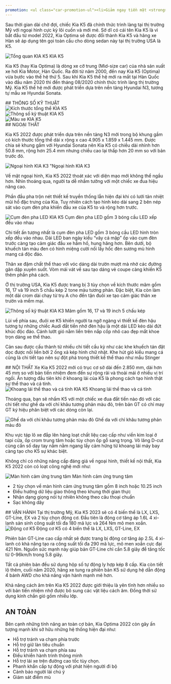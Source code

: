 ```yaml
---
promotion: <ul class="car-promotion-ul"><li>Giảm ngay tiền mặt <strong>81 Triệu</strong></li><li>Ưu đãi&nbsp;<strong>giảm giá trực tiếp</strong>&nbsp;khi khách hàng liên hệ qua&nbsp;<strong><span>HOTLINE</span></strong></li><li>Tặng kèm 3 món<strong>&nbsp;phụ kiện</strong>&nbsp;chính hãng (<strong>Thảm chân, dù che mưa</strong>)</li><li>Tặng&nbsp;<strong>1/2</strong> bình nhiên liệu khi giao xe</li><li>Bảo hành<strong>&nbsp;03 năm</strong>&nbsp;hoặc&nbsp;<strong>100000km</strong></li><li>Hỗ trợ mua xe với lãi suất thấp,thủ tục nhanh chóng, xét duyệt nhanh</li><li>Lái thử xe tận nhà miễn phí, giao xe tận nhà</li></ul>
---
```


Sau thời gian dài chờ đợi, chiếc Kia K5 đã chính thức trình làng tại thị trường Mỹ với ngoại hình cực kỳ lôi cuốn và mới mẻ. Sở dĩ có cái tên Kia K5 là vì bắt đầu từ model 2022, Kia Optima sẽ được đổi thành Kia K5 và hãng xe Hàn sẽ áp dụng tên gọi toàn cầu cho dòng sedan này tại thị trường USA là K5.

<div class="post-img-wrapper">
<Image src="https://res.cloudinary.com/dfhheac8o/image/upload/v1695082653/KIA/KIA%20Car/kia-k5_o9djln.jpg" alt="Tổng quan KIA K5" fill={true} />
<span class="post-img-title">KIA K5</span>
</div>

Kia K5 (hay Kia Optima) là dòng xe cỡ trung (Mid-size car) của nhà sản xuất xe hơi Kia Motor, Hàn Quốc. Ra đời từ năm 2000, đến nay Kia K5 (Optima) vừa bước vào thế hệ thứ 5. Sau khi Kia K5 thế hệ mới ra mắt tại Hàn Quốc vào đầu năm 2020 thì đến tháng 08/2020 chính thức trình làng thị trường Mỹ. Kia K5 thế hệ mới được phát triển dựa trên nền tảng Hyundai N3, tương tự mẫu xe Hyundai Sonata.

<section id="thongso">
## THÔNG SỐ KỸ THUẬT

<div class="post-img-wrapper" style={{aspectRatio:3.615}}>
<Image src="https://res.cloudinary.com/dfhheac8o/image/upload/v1695082654/KIA/KIA%20Car/kich-thuoc-kia-k5_qg9rjy.jpg" alt="Kích thước tổng thể KIA K5" fill={true} />
</div>

<div class="post-img-wrapper" style={{aspectRatio:0.68}}>
<Image src="https://res.cloudinary.com/dfhheac8o/image/upload/v1695082654/KIA/KIA%20Car/thong-so-ky-thuat-kia-k5_sq24go.jpg" alt="Thông số kỹ thuật KIA K5" fill={true} />
</div>

<div class="post-img-wrapper-no-margin" style={{aspectRatio:1.771}}>
<Image src="https://res.cloudinary.com/dfhheac8o/image/upload/v1695082653/KIA/KIA%20Car/mau-xe-kia-k5_fofduq.jpg" alt="Màu xe KIA K5" fill={true} />
</div>

</section>

<section id="ngoaithat">
## NGOẠI THẤT

Kia K5 2022 được phát triển dựa trên nền tảng N3 mới trong bộ khung gầm có kích thước tổng thể dài x rộng x cao 4.905 x 1.859 x 1.445 mm. Được chia sẻ khung gầm với Hyundai Sonata nên Kia K5 có chiều dài nhỉnh hơn 50.8 mm, rộng hơn 25.4 mm nhưng chiều cao lại thấp hơn 20 mm so với bản trước đó.

<div class="post-img-wrapper" style={{aspectRatio:1.58}}>
<Image src="https://res.cloudinary.com/dfhheac8o/image/upload/v1695082653/KIA/KIA%20Car/ngoai-that-kia-k5_j25yzq.jpg" alt="Ngoại hình KIA K3" fill={true} />
<span class="post-img-title">"Ngoại hình KIA K3</span>
</div>

Về mặt ngoại hình, Kia K5 2022 thoát xác với diện mạo mới không thể ngầu hơn. Nhìn thoáng qua, người ta dễ nhầm tưởng với một chiếc xe đua hiệu năng cao.

Phần đầu pha trộn nét thiết kế truyền thống lẫn hiện đại khi có lưới tản nhiệt mũi hổ đặc trưng của Kia. Tuy nhiên cách tạo hình kéo dài sang 2 bên nép sát vào cụm đèn pha khiến đầu xe của K5 to và rộng hơn trước.

<div class="post-img-wrapper" style={{aspectRatio:1.59}}>
<Image src="https://res.cloudinary.com/dfhheac8o/image/upload/v1695082653/KIA/KIA%20Car/cum-den-pha-led-kia-k5_e8wclt.jpg" alt="Cụm đèn pha LED KIA K5" fill={true} />
<span class="post-img-title">Cụm đèn pha LED gồm 3 bóng cầu LED xếp đều vào nhau</span>
</div>

Chi tiết ấn tượng nhất là cụm đèn pha LED gồm 3 bóng cầu LED hình tròn xếp đều vào nhau. Dải LED ban ngày kiểu “vây cá mập” ốp vào cụm đèn trước càng tạo cảm giác đầu xe hầm hố, hung hăng hơn. Bên dưới, bộ khuếch tán màu đen có hình miệng cười nối lấy hốc đèn sương mù hình mang cá độc đáo.

Thân xe đậm chất thể thao với vóc dáng dài trườn mượt mà nhờ các đường gân dập xuyên suốt. Vòm mái vát về sau tạo dáng vẻ coupe càng khiến K5 thêm phần phá cách.

Ở thị trường USA, Kia K5 được trang bị 3 tùy chọn về kích thước mâm gồm 16, 17 và 19 inch 5 chấu kép 2 tone màu tương phản. Đặc biệt, Kia còn làm một dải crom dài chạy từ trụ A cho đến tận đuôi xe tạo cảm giác thân xe trườn và mềm mại.

<div class="post-img-wrapper">
<Image src="https://res.cloudinary.com/dfhheac8o/image/upload/v1695082652/KIA/KIA%20Car/mam-xe-kia-k5_wyffui.jpg" alt="Thông số kỹ thuật KIA K3" fill={true} />
<span class="post-img-title">Mâm gồm 16, 17 và 19 inch 5 chấu kép</span>
</div>

Lùi về phía sau, đuôi xe K5 khiến người ta ngỡ ngàng vì thiết kế đèn hậu tương tự những chiếc Audi đắt tiền nhờ đèn hậu là một dải LED kéo dài đứt khúc độc đáo. Cánh lướt gió nằm liền trên nắp cốp nhô cao đẹp mắt khoe trọn dáng xe thể thao.

Cản sau được cấu thành từ nhiều chi tiết cầu kỳ như các khe khuếch tán đặt dọc được nối liền bởi 2 ống xả kép hình chữ nhật. Khe hút gió kiểu mang cá cũng là chi tiết tạo nên sự đột phá trong thiết kế thể thao như mẫu Stinger

</section>

<section id="noithat"> 
## NỘI THẤT
Xe Kia K5 2022 mới có trục cơ sở dài đến 2.850 mm, dài hơn 45 mm so với bản tiền nhiệm đem đến sự rộng rãi và thoải mái ở nhiều vị trí ngồi. Ấn tượng đầu tiên khi ở khoang lái của K5 là phong cách tạo hình thật sự thể thao và cá tính.

<div class="post-img-wrapper">
<Image src="https://res.cloudinary.com/dfhheac8o/image/upload/v1695082652/KIA/KIA%20Car/kia-k5-ghe-lai_ggmcxa.jpg" alt="Khoang lái thể thao và cá tính KIA K5" fill={true} />
<span class="post-img-title">Khoang lái thể thao và cá tính</span>
</div>

Thoáng qua, bạn sẽ nhầm K5 với một chiếc xe đua đắt tiền nào đó với các chi tiết như ghế da với chỉ khâu tương phản màu đỏ, trên bản GT có chỉ may GT ký hiệu phân biệt với các dòng còn lại.

<div class="post-img-wrapper" style={{aspectRatio:1.51}}>
<Image src="https://res.cloudinary.com/dfhheac8o/image/upload/v1695082652/KIA/KIA%20Car/kia-k5-ghe-lai-noi-that_j5gm5u.jpg" alt="Ghế da với chỉ khâu tương phản màu đỏ" fill={true} />
<span class="post-img-title">Ghế da với chỉ khâu tương phản màu đỏ</span>
</div>

Khu vực táp lô xe đắp lên hàng loạt chất liệu cao cấp như viền kim loại ở tapi cửa, ốp crom trung tâm hoặc tùy chọn ốp gỗ sang trọng. Vô lăng D-cut cùng cần số dạy tay nắm nằm ngang lấy cảm hứng từ khoang lái máy bay càng tạo cho K5 sự khác biệt.

Không chỉ có những nâng cấp đáng giá về ngoại hình, thiết kế nội thất, Kia K5 2022 còn có loạt công nghệ mới như:

<div class="post-img-wrapper" style={{aspectRatio:1.69}}>
<Image src="https://res.cloudinary.com/dfhheac8o/image/upload/v1695082651/KIA/KIA%20Car/kia-k5-man-hinh-cam-ung_fajx3z.jpg" alt="Màn hình cảm ứng trung tâm" fill={true} />
<span class="post-img-title">Màn hình cảm ứng trung tâm</span>
</div>

- 2 tùy chọn về màn hình cảm ứng trung tâm gồm 8 inch hoặc 10.25 inch
- Điều hướng dữ liệu giao thông theo khung thời gian thực
- Nhận dạng giọng nói tự nhiên không theo câu thoại chuẩn
- Sạc không dây

</section>

<section id="vanhanh">
## VẬN HÀNH
Tại thị trường Mỹ, Kia K5 2023 sẽ có 4 biến thể là LX, LXS, GT-Line, EX và 2 tùy chọn động cơ. Đầu tiên là động cơ tăng áp 1.6L 4 xi-lanh sản sinh công suất tối đa 180 mã lực và 264 Nm mô men xoắn.

<div class="post-img-wrapper">
<Image src="https://res.cloudinary.com/dfhheac8o/image/upload/v1695082652/KIA/KIA%20Car/kia-k5-dong-co_rm2xkd.jpg" alt="Động cơ K5" fill={true} />
<span class="post-img-title">Động cơ K5 có 4 biến thể là LX, LXS, GT-Line, EX</span>
</div>

Phiên bản GT-Line cao cấp nhất sẽ được trang bị động cơ tăng áp 2.5L 4 xi-lanh có khả năng tạo ra công suất tối đa 290 mã lực, mô men xoắn cực đại 421 Nm. Nguồn sức mạnh này giúp bản GT-Line chỉ cần 5.8 giây để tăng tốc từ 0-96km/h trong 5.8 giây.

Tất cả phiên bản đều sử dụng hộp số tự động ly hợp kép 8 cấp. Kia còn tiết lộ thêm, cuối năm 2020, hãng xe tung ra phiên bản K5 sử dụng hệ dẫn động 4 bánh AWD cho khả năng vận hành mạnh mẽ hơn.

Khả năng cách âm trên Kia K5 2022 được giới thiệu là yên tĩnh hơn nhiều so với bản tiền nhiệm nhờ được bô sung các vật liệu cách âm. Đồng thời sử dụng kính chắn gió gồm nhiều lớp.

</section>

<section id="antoan">

## AN TOÀN

Bên cạnh những tính năng an toàn cơ bản, Kia Optima 2022 còn gây ấn tượng mạnh khi sở hữu những hệ thống hiện đại như:

- Hỗ trợ tránh va chạm phía trước
- Hỗ trợ giữ làn tiêu chuẩn
- Hỗ trợ tránh va chạm phía sau
- Điều khiển hành trình thông minh
- Hỗ trợ lái xe trên đường cao tốc tùy chọn.
- Phanh khẩn cấp tự động với phát hiện người đi bộ
- Cảnh báo người lái chú ý
- Giám sát điểm mù
</section>

